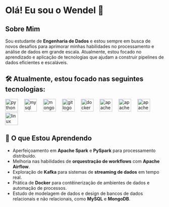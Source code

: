 

# Olá! Eu sou o Wendel 👋

## Sobre Mim

Sou estudante de **Engenharia de Dados** e estou sempre em busca de novos desafios para aprimorar minhas habilidades no processamento e análise de dados em grande escala. Atualmente, estou focado no aprendizado e aplicação de tecnologias que ajudam a construir pipelines de dados eficientes e escaláveis.

## 🛠️ Atualmente, estou focado nas seguintes tecnologias:

 <div align="left">
  <img src="https://cdn.jsdelivr.net/gh/devicons/devicon/icons/python/python-original.svg" height="40" alt="python logo"  />
  <img width="12" />
  <img src="https://cdn.jsdelivr.net/gh/devicons/devicon/icons/mysql/mysql-original.svg" height="40" alt="mysql logo"  />
  <img width="12" />
  <img src="https://cdn.jsdelivr.net/gh/devicons/devicon/icons/mongodb/mongodb-original.svg" height="40" alt="mongodb logo" />
  <img width="12" />
  <img src="https://cdn.jsdelivr.net/gh/devicons/devicon/icons/git/git-original.svg" height="40" alt="git logo"  />
  <img width="12" />
  <img src="https://cdn.jsdelivr.net/gh/devicons/devicon/icons/docker/docker-original.svg" height="40" alt="docker logo"  />
  <img width="12" />
  <img src="https://cdn.simpleicons.org/apachekafka/231F20" height="40" alt="apachekafka logo"  />
  <img width="12" />
  <img src="https://cdn.simpleicons.org/apachespark/231F20" height="40" alt="apachespark logo"  />
  <img width="12" />
   <img src="https://cdn.simpleicons.org/apacheairflow/231F20" height="40" alt="apachekafka logo"  />
  <img width="12" />
  <img src="https://cdn.jsdelivr.net/gh/devicons/devicon/icons/linux/linux-original.svg" height="40" alt="linux logo"  />
</div>

###


## 🌱 O que Estou Aprendendo

- Aperfeiçoamento em **Apache Spark** e **PySpark** para processamento distribuído.
- Melhoria nas habilidades de **orquestração de workflows** com **Apache Airflow**.
- Exploração de **Kafka** para sistemas de **streaming de dados** em tempo real.
- Prática de **Docker** para contêinerização de ambientes de dados e automação de processos.
- Estudo de modelagem de dados e design de bancos de dados relacionais e não relacionais, como **MySQL** e **MongoDB**.



